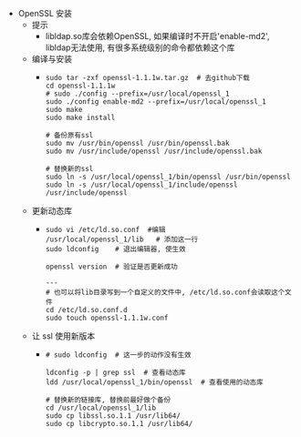 - OpenSSL 安装
	- 提示
		- libldap.so库会依赖OpenSSL, 如果编译时不开启'enable-md2', libldap无法使用, 有很多系统级别的命令都依赖这个库
	- 编译与安装
		- ```
		  sudo tar -zxf openssl-1.1.1w.tar.gz  # 去github下载
		  cd openssl-1.1.1w
		  # sudo ./config --prefix=/usr/local/openssl_1
		  sudo ./config enable-md2 --prefix=/usr/local/openssl_1
		  sudo make
		  sudo make install
		  
		  # 备份原有ssl
		  sudo mv /usr/bin/openssl /usr/bin/openssl.bak
		  sudo mv /usr/include/openssl /usr/include/openssl.bak
		  
		  # 替换新的ssl
		  sudo ln -s /usr/local/openssl_1/bin/openssl /usr/bin/openssl
		  sudo ln -s /usr/local/openssl_1/include/openssl /usr/include/openssl
		  ```
	- 更新动态库
		- ```
		  sudo vi /etc/ld.so.conf  #编辑
		  /usr/local/openssl_1/lib   # 添加这一行
		  sudo ldconfig    # 退出编辑器, 使生效
		  
		  openssl version  # 验证是否更新成功
		  
		  ---
		  # 也可以将lib目录写到一个自定义的文件中, /etc/ld.so.conf会读取这个文件
		  cd /etc/ld.so.conf.d
		  sudo touch openssl-1.1.1w.conf
		  ```
	- 让 ssl 使用新版本
		- ```
		  # sudo ldconfig  # 这一步的动作没有生效
		  
		  ldconfig -p | grep ssl  # 查看动态库
		  ldd /usr/local/openssl_1/bin/openssl  # 查看使用的动态库
		  
		  # 替换新的链接库, 替换前最好做个备份
		  cd /usr/local/openssl_1/lib
		  sudo cp libssl.so.1.1 /usr/lib64/
		  sudo cp libcrypto.so.1.1 /usr/lib64/
		  ```